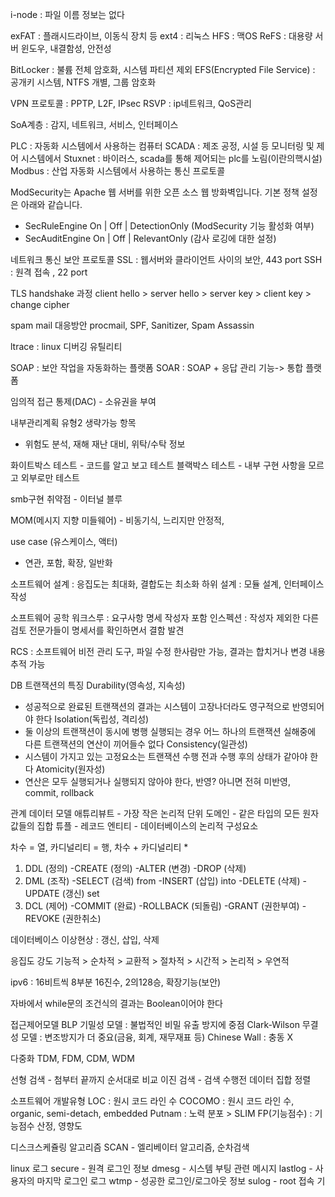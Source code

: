 i-node : 파일 이름 정보는 없다

exFAT : 플래시드라이브, 이동식 장치 등
ext4 : 리눅스
HFS : 맥OS
ReFS : 대용량 서버 윈도우, 내결함성, 안전성

BitLocker : 불륨 전체 암호화, 시스템 파티션 제외
EFS(Encrypted File Service) : 공개키 시스템, NTFS 개별, 그룹 암호화

VPN 프로토콜 : PPTP, L2F, IPsec
RSVP : ip네트워크, QoS관리

SoA계층 : 감지, 네트워크, 서비스, 인터페이스

PLC : 자동화 시스템에서 사용하는 컴퓨터
SCADA : 제조 공정, 시설 등 모니터링 및 제어 시스템에서
Stuxnet : 바이러스, scada를 통해 제어되는 plc를 노림(이란의핵시설)
Modbus : 산업 자동화 시스템에서 사용하는 통신 프로토콜

ModSecurity는 Apache 웹 서버를 위한 오픈 소스 웹 방화벽입니다. 기본 정책 설정은 아래와 같습니다.
- SecRuleEngine On | Off | DetectionOnly (ModSecurity 기능 활성화 여부)
- SecAuditEngine On | Off | RelevantOnly (감사 로깅에 대한 설정)

네트워크 통신 보안 프로토콜
SSL : 웹서버와 클라이언트 사이의 보안, 443 port
SSH : 원격 접속 , 22 port

TLS handshake 과정 
client hello > server hello > server key > client key > change cipher

spam mail 대응방안
procmail, SPF, Sanitizer, Spam Assassin

ltrace : linux 디버깅 유틸리티

SOAP : 보안 작업을 자동화하는 플랫폼
SOAR : SOAP + 응답 관리 기능-> 통합 플랫폼

임의적 접근 통제(DAC) - 소유권을 부여
	
내부관리계획 유형2 생략가능 항목
- 위험도 분석, 재해 재난 대비, 위탁/수탁 정보

화이트박스 테스트 - 코드를 알고 보고 테스트
블랙박스 테스트 - 내부 구현 사항을 모르고 외부로만 테스트

smb구현 취약점 - 이터널 블루

MOM(메시지 지향 미들웨어) - 비동기식, 느리지만 안정적, 

use case (유스케이스, 액터)
- 연관, 포함, 확장, 일반화

소프트웨어 설계 : 응집도는 최대화, 결합도는 최소화
하위 설계 : 모듈 설계, 인터페이스 작성

소프트웨어 공학
워크스루 : 요구사항 명세 작성자 포함 
인스펙션 : 작성자 제외한 다른 검토 전문가들이 명세서를 확인하면서 결함 발견

RCS : 소프트웨어 비전 관리 도구, 파일 수정 한사람만 가능, 결과는 합치거나 변경 내용 추적 가능

DB
트랜잭션의 특징
Durability(영속성, 지속성)
- 성공적으로 완료된 트랜잭션의 결과는 시스템이 고장나더라도 영구적으로 반영되어야 한다
Isolation(독립성, 격리성)
- 둘 이상의 트랜잭션이 동시에 병행 실행되는 경우 어느 하나의 트랜잭션 실해중에 다른 트랜잭션의 연산이 끼어들수 없다
Consistency(일관성)
- 시스템이 가지고 있는 고정요소는 트랜잭션 수행 전과 수행 후의 상태가 같아야 한다
Atomicity(원자성)
- 연산은 모두 실행되거나 실행되지 않아야 한다, 반영? 아니면 전혀 미반영, commit, rollback

관계 데이터 모델
애튜리뷰트 - 가장 작은 논리적 단위
도메인 - 같은 타입의 모든 원자 값들의 집합
튜플 - 레코드
엔티티 - 데이터베이스의 논리적 구성요소

차수 = 열, 카디널리티 = 행, 차수 + 카디널리티 *

1. DDL (정의)
-CREATE (정의)
-ALTER (변경)
-DROP (삭제)
2. DML (조작)
-SELECT (검색) from
-INSERT (삽입) into
-DELETE (삭제)
-UPDATE (갱신) set
3. DCL (제어)
-COMMIT (완료)
-ROLLBACK (되돌림)
-GRANT (권한부여)
-REVOKE (권한취소)

데이터베이스 이상현상 : 갱신, 삽입, 삭제

응집도 강도
기능적 > 순차적 > 교환적 > 절차적 > 시간적 > 논리적 > 우연적

ipv6 : 16비트씩 8부분 16진수, 2의128승, 확장기능(보안)

자바에서 while문의 조건식의 결과는 Boolean이어야 한다

접근제어모델
BLP 기밀성 모델 : 불법적인 비밀 유출 방지에 중점
Clark-Wilson 무결성 모델 : 변조방지가 더 중요(금융, 회계, 재무재표 등)
Chinese Wall : 충동 X

다중화
TDM, FDM, CDM, WDM

선형 검색 - 첨부터 끝까지 순서대로 비교
이진 검색 - 검색 수행전 데이터 집합 정렬

소프트웨어 개발유형
LOC : 원시 코드 라인 수
COCOMO : 원시 코드 라인 수, organic, semi-detach, embedded
Putnam : 노력 분포 > SLIM
FP(기능점수) : 기능점수 산정, 영향도

디스크스케쥴링 알고리즘
SCAN - 엘리베이터 알고리즘, 순차검색

linux 로그
secure - 원격 로그인 정보
dmesg - 시스템 부팅 관련 메시지
lastlog - 사용자의 마지막 로그인 로그
wtmp - 성공한 로그인/로그아웃 정보
sulog - root 접속 기